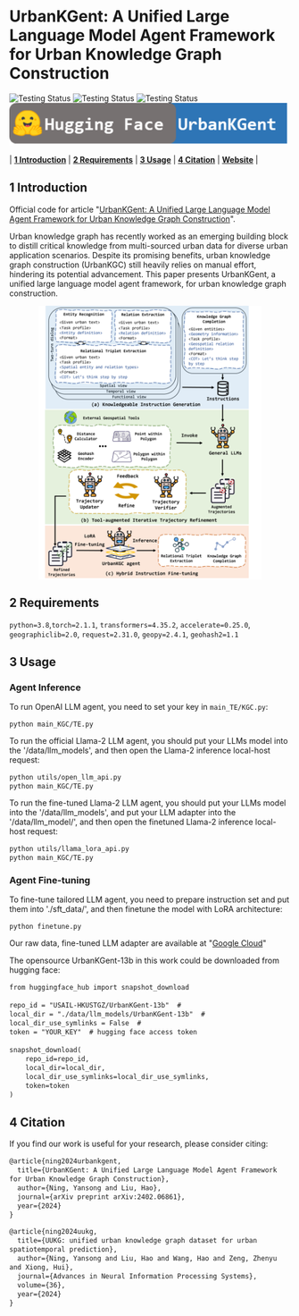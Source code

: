 # UrbanKGent: A Unified Large Language Model Agent Framework for Urban Knowledge Graph Construction

<p align="center">

![Testing Status](https://img.shields.io/badge/docs-in_progress-green)
![Testing Status](https://img.shields.io/badge/pypi_package-in_progress-green)
![Testing Status](https://img.shields.io/badge/license-MIT-blue)
[![Testing Status](https://github.com/usail-hkust/UrbanKGent/blob/main/UrbanKGent%20Demo/img/hugging%20face%20urbankgent.svg)](https://huggingface.co/Babelscape/rebel-large)

</p>

<p align="center">

| **[1 Introduction](#introduction)** 
| **[2 Requirements](#requirements)**
| **[3 Usage](#usage)**
| **[4 Citation](#citation)**
| **[Website](https://htmlpreview.github.io/?https://raw.githubusercontent.com/usail-hkust/UrbanKGent/main/UrbanKGent%20Demo/index.html)** |

</p>

<a id="introduction"></a>
## 1 Introduction

Official code for article "[UrbanKGent: A Unified Large Language Model Agent Framework for Urban Knowledge Graph Construction](https://arxiv.org/pdf/2402.06861.pdf)".

Urban knowledge graph has recently worked as an emerging building block to distill critical knowledge from multi-sourced urban data for diverse urban application scenarios. Despite its promising benefits, urban knowledge graph construction (UrbanKGC) still heavily relies on manual effort, hindering its potential advancement. This paper presents UrbanKGent, a unified large language model agent framework, for urban knowledge graph construction.

<div style="display: flex; justify-content: center;">
  <img src="https://github.com/usail-hkust/UrbanKGent/blob/main/UrbanKGent%20Demo/img/model.png" width="400">
</div>


<a id="requirements"></a>
## 2 Requirements

`python=3.8`,`torch=2.1.1`, `transformers=4.35.2`, `accelerate=0.25.0`, `geographiclib=2.0`, `request=2.31.0`,  `geopy=2.4.1`, `geohash2=1.1`

<a id="usage"></a>

## 3 Usage

### Agent Inference
To run OpenAI LLM agent, you need to set your key in `main_TE/KGC.py`:

```
python main_KGC/TE.py
```

To run the official Llama-2 LLM agent, you should put your LLMs model into the '/data/llm_models', and then open the Llama-2 inference local-host request: 

```
python utils/open_llm_api.py
python main_KGC/TE.py
```
To run the fine-tuned Llama-2 LLM agent, you should put your LLMs model into the '/data/llm_models', and put your LLM adapter into the '/data/llm_model/', and then open the finetuned Llama-2 inference local-host request: 
```
python utils/llama_lora_api.py
python main_KGC/TE.py
```

### Agent Fine-tuning
To fine-tune tailored LLM agent, you need to prepare instruction set and put them into './sft_data/', and then finetune the model with LoRA architecture:
```
python finetune.py
```

Our raw data, fine-tuned LLM adapter are available at "[Google Cloud](https://drive.google.com/drive/folders/1OLK1_8qN_1hNDaBzxPoTkYP5ppIfWXVI?usp=sharing)"

The opensource UrbanKGent-13b in this work could be downloaded from hugging face:
```
from huggingface_hub import snapshot_download

repo_id = "USAIL-HKUSTGZ/UrbanKGent-13b"  # 
local_dir = "./data/llm_models/UrbanKGent-13b"  # 
local_dir_use_symlinks = False  #
token = "YOUR_KEY"  # hugging face access token

snapshot_download(
    repo_id=repo_id,
    local_dir=local_dir,
    local_dir_use_symlinks=local_dir_use_symlinks,
    token=token
)
```

## 4 Citation

If you find our work is useful for your research, please consider citing:

```
@article{ning2024urbankgent,
  title={UrbanKGent: A Unified Large Language Model Agent Framework for Urban Knowledge Graph Construction},
  author={Ning, Yansong and Liu, Hao},
  journal={arXiv preprint arXiv:2402.06861},
  year={2024}
}
```

```
@article{ning2024uukg,
  title={UUKG: unified urban knowledge graph dataset for urban spatiotemporal prediction},
  author={Ning, Yansong and Liu, Hao and Wang, Hao and Zeng, Zhenyu and Xiong, Hui},
  journal={Advances in Neural Information Processing Systems},
  volume={36},
  year={2024}
}
```
